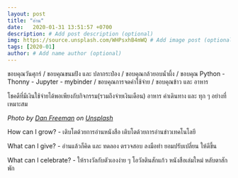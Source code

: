 ```yaml
---
layout: post
title: "อ่าน"
date:   2020-01-31 13:51:57 +0700
description: # Add post description (optional)
img: https://source.unsplash.com/WHPsxhB4mWQ # Add image post (optional)
tags: [2020-01]
author: # Add name author (optional)
---
```

ขอบคุณวันศุกร์ / ขอบคุณขนมปัง และ ปลากระป๋อง / ขอบคุณกล้วยอบน้ำผึ้ง / ขอบคุณ Python - Thonny - Jupyter - mybinder / ขอบคุณการจดค่าใช้จ่าย / ขอบคุณข้าว และ อาหาร

โชคดีที่มีเงินใช้จ่ายได้พอเพียงกับกิจกรรม(รวมถึงจ่ายเงินเดือน) อาหาร ค่าเดินทาง และ ทุก ๆ อย่างที่เหมาะสม

*Photo by [Dan Freeman](https://unsplash.com/@danfreemanphoto) on [Unsplash](https://unsplash.com)*

<i class="fa fa-child" style="color:plum"></i>

How can I grow? - เติบโตด้วยการอ่านหนังสือ เติบโตด้วยการอ่านข่าวเทคโนโลยี

What can I give? - อ่านแล้วก็คิด และ ทดลอง ตรวจสอบ ลงมือทำ ยอมปรับเปลี่ยน ให้ดีขึ้น

What can I celebrate? - ให้รางวัลกับตัวเองง่าย ๆ โอวัลตินสักแก้ว หนังสือเล่มใหม่ หลับตาสักพัก
